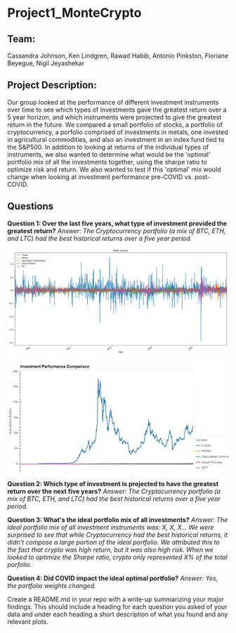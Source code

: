 # **Project1_MonteCrypto**

## Team: 
Cassandra Johnson, Ken Lindgren, Rawad Habib, Antonio Pinkston, Floriane Beyegue, Nigil Jeyashekar 

## Project Description: 
Our group looked at the performance of different investment instruments over time to see which types of investments gave the greatest return over a 5 year horizon, and which instruments were projected to give the greatest return in the future. We compared a small portfolio of stocks, a portfolio of cryptocurrency, a porfolio comprised of investments in metals, one invested in agricultural commodities, and also an investment in an index fund tied to the S&P500. In addition to looking at returns of the individual types of instruments, we also wanted to determine what would be the 'optimal' portfolio mix of all the investments together, using the sharpe ratio to optimize risk and return. We also wanted to test if this 'optimal' mix would change when looking at investment performance pre-COVID vs. post-COVID.  


## Questions 

**Question 1: Over the last five years, what type of investment provided the greatest return?**
*Answer: The Cryptocurrency portfolio (a mix of BTC, ETH, and LTC) had the best historical returns over a five year period.*

![Daily Returns](/Images/Daily_Returns.png)

![Cumulative Returns](/Images/Cumulative_Returns.jpg)



**Question 2: Which type of investment is projected to have the greatest return over the next five years?**
*Answer: The Cryptocurrency portfolio (a mix of BTC, ETH, and LTC) had the best historical returns over a five year period.*



**Question 3: What's the ideal portfolio mix of all investments?**
*Answer: The ideal portfolio mix of all investment instruments was: X, X, X...
We were surprised to see that while Cryptocurrency had the best historical returns, it didn't compose a large portion of the ideal portfolio. We attributed this to the fact that crypto was high return, but it was also high risk. When we looked to optimize the Sharpe ratio, crypto only represented X% of the total porfolio.* 



**Question 4: Did COVID impact the ideal optimal portfolio?**
*Answer: Yes, the portfolio weights changed.*  


Create a README.md in your repo with a write-up summarizing your major findings. This should include a heading for each question you asked of your data and under each heading a short description of what you found and any relevant plots.
